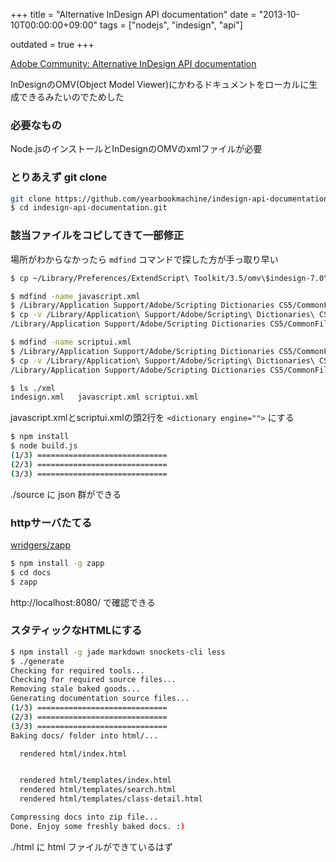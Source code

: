 +++
title = "Alternative InDesign API documentation"
date = "2013-10-10T00:00:00+09:00"
tags = ["nodejs", "indesign", "api"]

outdated = true
+++

[Adobe Community: Alternative InDesign API documentation](http://forums.adobe.com/thread/1312045)

InDesignのOMV(Object Model Viewer)にかわるドキュメントをローカルに生成できるみたいのでためした

### 必要なもの

Node.jsのインストールとInDesignのOMVのxmlファイルが必要


### とりあえず git clone

```bash
git clone https://github.com/yearbookmachine/indesign-api-documentation.git
$ cd indesign-api-documentation.git
```

### 該当ファイルをコピしてきて一部修正

場所がわからなかったら `mdfind` コマンドで探した方が手っ取り早い

```bash
$ cp ~/Library/Preferences/ExtendScript\ Toolkit/3.5/omv\$indesign-7.0\$7.0.xml  ./xml/indesign.xml

$ mdfind -name javascript.xml
$ /Library/Application Support/Adobe/Scripting Dictionaries CS5/CommonFiles/javascript.xml
$ cp -v /Library/Application\ Support/Adobe/Scripting\ Dictionaries\ CS5/CommonFiles/javascript.xml ./xml
/Library/Application Support/Adobe/Scripting Dictionaries CS5/CommonFiles/javascript.xml -> ./xml/javascript.xml

$ mdfind -name scriptui.xml
$ /Library/Application Support/Adobe/Scripting Dictionaries CS5/CommonFiles/scriptui.xml
$ cp -v /Library/Application\ Support/Adobe/Scripting\ Dictionaries\ CS5/CommonFiles/scriptui.xml ./xml
/Library/Application Support/Adobe/Scripting Dictionaries CS5/CommonFiles/scriptui.xml -> ./xml/scriptui.xml

$ ls ./xml
indesign.xml   javascript.xml scriptui.xml
```

javascript.xmlとscriptui.xmlの頭2行を `<dictionary engine="">` にする

```bash
$ npm install
$ node build.js
(1/3) =============================
(2/3) =============================
(3/3) =============================
```

./source に json 群ができる

### httpサーバたてる

[wridgers/zapp](https://github.com/wridgers/zapp)

```bash
$ npm install -g zapp
$ cd docs
$ zapp
```

http://localhost:8080/ で確認できる


### スタティックなHTMLにする

```bash
$ npm install -g jade markdown snockets-cli less
$ ./generate
Checking for required tools...
Checking for required source files...
Removing stale baked goods...
Generating documentation source files...
(1/3) =============================
(2/3) =============================
(3/3) =============================
Baking docs/ folder into html/...

  rendered html/index.html


  rendered html/templates/index.html
  rendered html/templates/search.html
  rendered html/templates/class-detail.html

Compressing docs into zip file...
Done. Enjoy some freshly baked docs. :)
```

./html に html ファイルができているはず